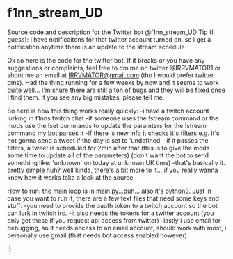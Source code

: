 # f1nn_stream_UD
Source code and description for the Twitter bot @f1nn_stream_UD
Tip (I guess): I have notificaitons for that twitter account turned on, so i get a notification anytime there is an update to the stream schedule

Ok so here is the code for the twitter bot. If it breaks or you have any suggestions or complaints, feel free to dm me on twitter @IRRVMATOR1 or shoot me an email at IRRVMATOR@gmail.com (tho I would prefer twitter dms).
Had the thing running for a few weeks by now and it seems to work quite well... I'm shure there are still a ton of bugs and they will be fixed once I find them. If you see any big mistakes, please tell me. 


So here is how this thing works really quickly:
-i have a twitch account lurking in f1nns twitch chat
-if someone uses the !stream command or the mods use the !set commands to update the paramters for the !stream command my bot parses it
-if there is new info it checks it's filters
  e.g. it's not gonna send a tweet if the day is set to 'undefined'
-if it passes the filters, a tweet is scheduled for 2min after that (this is to give the mods some time to update all of the parameters)
  (don't want the bot to send something like: 'unknown' on today at unknown UK time)
-that's basically it. pretty simple huh? well kinda, there's a bit more to it... if you really wanna know how it works take a look at the source


How to run:
the main loop is in main.py...duh... also it's python3. Just in case you want to run it, there are a few text files that need some keys and stuff: 
-you need to provide the oauth token to a twitch account so the bot can lurk in twitch irc. 
-it also needs the tokens for a twitter account (you only get these if you request api access from twitter)
-lastly i use email for debugging, so it needs access to an email account, should work with most, i personally use gmail (that needs bot access enabled however)

:)
